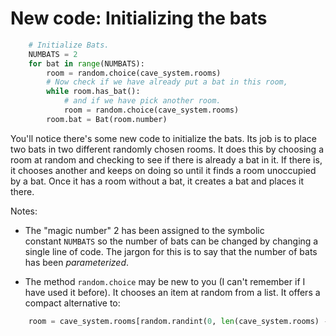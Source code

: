 # New code: Initializing the bats

```python
    # Initialize Bats.
    NUMBATS = 2
    for bat in range(NUMBATS):
        room = random.choice(cave_system.rooms)
        # Now check if we have already put a bat in this room,
        while room.has_bat():
            # and if we have pick another room.
            room = random.choice(cave_system.rooms)
        room.bat = Bat(room.number)
```

You'll notice there's some new code to initialize the bats. Its job is
to place two bats in two different randomly chosen rooms. It does this
by choosing a room at random and checking to see if there is already a
bat in it. If there is, it chooses another and keeps on doing so until it
finds a room unoccupied by a bat. Once it has a room without a bat, it
creates a bat and places it there.

Notes:

-   The "magic number" 2 has been assigned to the symbolic
    constant `NUMBATS` so the number of bats can be changed by changing
    a single line of code. The jargon for this is to say that the number
    of bats has been _parameterized_.

-   The method `random.choice` may be new to you (I can't remember if I
    have used it before). It chooses an item at random from a list. It
    offers a compact alternative to:

```python
    room = cave_system.rooms[random.randint(0, len(cave_system.rooms) - 1)]
```